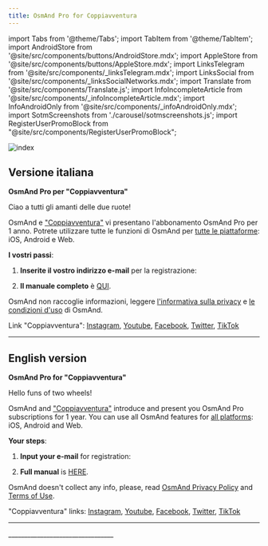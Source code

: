 ```yaml
---
title: OsmAnd Pro for Coppiavventura
---
```


import Tabs from '@theme/Tabs';
import TabItem from '@theme/TabItem';
import AndroidStore from '@site/src/components/buttons/AndroidStore.mdx';
import AppleStore from '@site/src/components/buttons/AppleStore.mdx';
import LinksTelegram from '@site/src/components/_linksTelegram.mdx';
import LinksSocial from '@site/src/components/_linksSocialNetworks.mdx';
import Translate from '@site/src/components/Translate.js';
import InfoIncompleteArticle from '@site/src/components/_infoIncompleteArticle.mdx';
import InfoAndroidOnly from '@site/src/components/_infoAndroidOnly.mdx';
import SotmScreenshots from './carousel/sotmscreenshots.js';
import RegisterUserPromoBlock from "@site/src/components/RegisterUserPromoBlock";

![index](@site/static/img/promo/cop/cop.png)

## Versione italiana

**OsmAnd Pro per "Coppiavventura"**

Ciao a tutti gli amanti delle due ruote!

OsmAnd e ["Coppiavventura"](https://www.facebook.com/coppiavventura/) vi presentano l'abbonamento OsmAnd Pro per 1 anno. Potrete utilizzare tutte le funzioni di OsmAnd per [tutte le piattaforme](https://osmand.net/docs/user/personal/osmand-cloud#cross-platform): iOS, Android e Web.


**I vostri passi**:

1. **Inserite il vostro indirizzo e-mail** per la registrazione:
   
<RegisterUserPromoBlock  promoKey='cop'/>

<p> </p>

2. **Il manuale completo** è [QUI](https://osmand.net/promo/manual#versione-italiana).

OsmAnd non raccoglie informazioni, leggere [l'informativa sulla privacy](https://osmand.net/docs/legal/privacy-policy) e [le condizioni d'uso](https://osmand.net/docs/legal/terms-of-use) di OsmAnd.


Link "Coppiavventura": [Instagram](https://www.instagram.com/coppiavventura_), [Youtube](https://www.youtube.com/c/Coppiavventura), [Facebook](https://www.facebook.com/coppiavventura/), [Twitter](https://mobile.twitter.com/), [TikTok](www.tiktok.com/@coppiavventura)

______________________________

## English version

**OsmAnd Pro for "Coppiavventura"**

Hello funs of two wheels!

OsmAnd and ["Coppiavventura"](https://www.facebook.com/coppiavventura/) introduce and present you OsmAnd Pro subscriptions for 1 year. 
You can use all OsmAnd features for [all platforms](https://osmand.net/docs/user/personal/osmand-cloud#cross-platform): iOS, Android and Web.

**Your steps**:

1. **Input your e-mail** for registration:
   
<RegisterUserPromoBlock  promoKey='cop'/>

<p> </p>

2. **Full manual** is [HERE](https://osmand.net/promo/manual#english-version).

OsmAnd doesn't collect any info, please, read [OsmAnd Privacy Policy](https://osmand.net/docs/legal/privacy-policy) and [Terms of Use](https://osmand.net/docs/legal/terms-of-use).

"Coppiavventura" links: [Instagram](https://www.instagram.com/coppiavventura_), [Youtube](https://www.youtube.com/c/Coppiavventura), [Facebook](https://www.facebook.com/coppiavventura/), [Twitter](https://mobile.twitter.com/), [TikTok](www.tiktok.com/@coppiavventura)
________________________________

<SotmScreenshots />
_________________________________


<LinksSocial/>
<LinksTelegram/>
